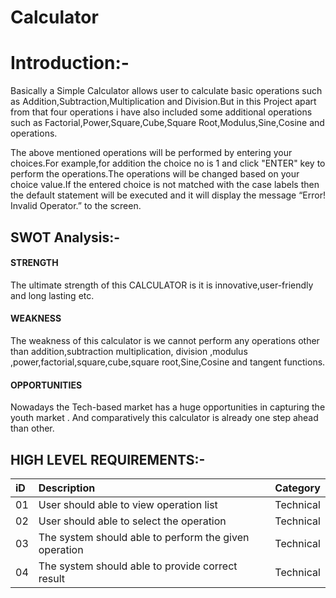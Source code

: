﻿
# Calculator

# Introduction:-
   
   Basically a Simple Calculator allows user to calculate basic operations such as Addition,Subtraction,Multiplication and Division.But in this Project
apart from that four operations i have also included some additional operations such as Factorial,Power,Square,Cube,Square Root,Modulus,Sine,Cosine and operations.

The above mentioned operations will be performed by entering your choices.For example,for addition the choice no is 1 and click "ENTER" key to perform the operations.The operations will be changed based on your choice value.If the entered choice is not matched with the case labels then the default statement will be executed and it will display the message “Error! Invalid Operator.” to the screen.




## SWOT Analysis:-


#### STRENGTH 
The ultimate strength of this CALCULATOR is it is innovative,user-friendly and long lasting etc.
#### WEAKNESS
The weakness of this calculator is we cannot perform any operations other than addition,subtraction multiplication, division ,modulus ,power,factorial,square,cube,square root,Sine,Cosine and tangent functions.
#### OPPORTUNITIES
Nowadays the Tech-based market has a huge opportunities in capturing the youth market
. And comparatively this calculator is already one step ahead than other.

## HIGH LEVEL REQUIREMENTS:-

| iD | Description   | Category                |
| :-------- | :------- | :------------------------- |
| 01 | User should able to view operation list | Technical |
| 02 | User should able to select the operation | Technical |
| 03 | The system should able to perform the given operation | Technical |
| 04 | The system should able to provide correct result | Technical |

